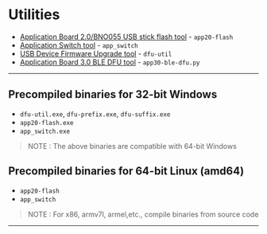 # Utilities

- [Application Board 2.0/BNO055 USB stick flash tool](tools_src/app20-flash) - `app20-flash`
- [Application Switch tool](tools_src/app_switch) - `app_switch`
- [USB Device Firmware Upgrade tool](usb-dfu) - `dfu-util`
- [Application Board 3.0 BLE DFU tool](app30-ble-dfu) - `app30-ble-dfu.py`

---

## Precompiled binaries for 32-bit Windows
- `dfu-util.exe`, `dfu-prefix.exe`, `dfu-suffix.exe`
- `app20-flash.exe`
- `app_switch.exe`

> NOTE : The above binaries are compatible with 64-bit Windows

## Precompiled binaries for 64-bit Linux (amd64)
- `app20-flash`
- `app_switch`

> NOTE : For x86, armv7l, armel,etc., compile binaries from source code
---